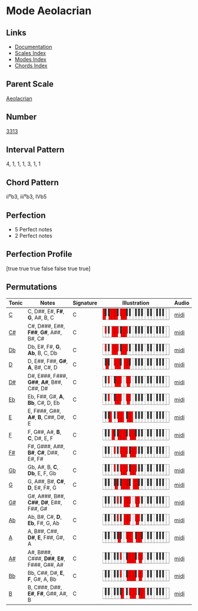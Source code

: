 # Mode Aeolacrian

## Links

- [Documentation](README.md)
- [Scales Index](Scales.md)
- [Modes Index](Modes.md)
- [Chords Index](Chords.md)

## Parent Scale

[Aeolacrian](ScaleAeolacrian.md)

## Number

[3313](https://ianring.com/musictheory/scales/3313)

## Interval Pattern

4, 1, 1, 1, 3, 1, 1

## Chord Pattern

ii⁰b3, iii⁰b3, IVb5

## Perfection

- 5 Perfect notes
- 2 Perfect notes

## Perfection Profile

[true true true false false true true]

## Permutations

| Tonic | Notes | Signature | Illustration | Audio |
|-------|-------|-----------|--------------|-------|
| [C](ModeCNaturalAeolacrian.md) | C, D##, E#, **F#**, **G**, A#, B, C | C | ![CNaturalAeolacrian](ModeCNaturalAeolacrian.png) | [midi](https://github.com/edipermadi/music/blob/main/docs/ModeCNaturalAeolacrian.mid?raw=true) |
| [C#](ModeCSharpAeolacrian.md) | C#, D###, E##, **F##**, **G#**, A##, B#, C# | C | ![CSharpAeolacrian](ModeCSharpAeolacrian.png) | [midi](https://github.com/edipermadi/music/blob/main/docs/ModeCSharpAeolacrian.mid?raw=true) |
| [Db](ModeDFlatAeolacrian.md) | Db, E#, F#, **G**, **Ab**, B, C, Db | C | ![DFlatAeolacrian](ModeDFlatAeolacrian.png) | [midi](https://github.com/edipermadi/music/blob/main/docs/ModeDFlatAeolacrian.mid?raw=true) |
| [D](ModeDNaturalAeolacrian.md) | D, E##, F##, **G#**, **A**, B#, C#, D | C | ![DNaturalAeolacrian](ModeDNaturalAeolacrian.png) | [midi](https://github.com/edipermadi/music/blob/main/docs/ModeDNaturalAeolacrian.mid?raw=true) |
| [D#](ModeDSharpAeolacrian.md) | D#, E###, F###, **G##**, **A#**, B##, C##, D# | C | ![DSharpAeolacrian](ModeDSharpAeolacrian.png) | [midi](https://github.com/edipermadi/music/blob/main/docs/ModeDSharpAeolacrian.mid?raw=true) |
| [Eb](ModeEFlatAeolacrian.md) | Eb, F##, G#, **A**, **Bb**, C#, D, Eb | C | ![EFlatAeolacrian](ModeEFlatAeolacrian.png) | [midi](https://github.com/edipermadi/music/blob/main/docs/ModeEFlatAeolacrian.mid?raw=true) |
| [E](ModeENaturalAeolacrian.md) | E, F###, G##, **A#**, **B**, C##, D#, E | C | ![ENaturalAeolacrian](ModeENaturalAeolacrian.png) | [midi](https://github.com/edipermadi/music/blob/main/docs/ModeENaturalAeolacrian.mid?raw=true) |
| [F](ModeFNaturalAeolacrian.md) | F, G##, A#, **B**, **C**, D#, E, F | C | ![FNaturalAeolacrian](ModeFNaturalAeolacrian.png) | [midi](https://github.com/edipermadi/music/blob/main/docs/ModeFNaturalAeolacrian.mid?raw=true) |
| [F#](ModeFSharpAeolacrian.md) | F#, G###, A##, **B#**, **C#**, D##, E#, F# | C | ![FSharpAeolacrian](ModeFSharpAeolacrian.png) | [midi](https://github.com/edipermadi/music/blob/main/docs/ModeFSharpAeolacrian.mid?raw=true) |
| [Gb](ModeGFlatAeolacrian.md) | Gb, A#, B, **C**, **Db**, E, F, Gb | C | ![GFlatAeolacrian](ModeGFlatAeolacrian.png) | [midi](https://github.com/edipermadi/music/blob/main/docs/ModeGFlatAeolacrian.mid?raw=true) |
| [G](ModeGNaturalAeolacrian.md) | G, A##, B#, **C#**, **D**, E#, F#, G | C | ![GNaturalAeolacrian](ModeGNaturalAeolacrian.png) | [midi](https://github.com/edipermadi/music/blob/main/docs/ModeGNaturalAeolacrian.mid?raw=true) |
| [G#](ModeGSharpAeolacrian.md) | G#, A###, B##, **C##**, **D#**, E##, F##, G# | C | ![GSharpAeolacrian](ModeGSharpAeolacrian.png) | [midi](https://github.com/edipermadi/music/blob/main/docs/ModeGSharpAeolacrian.mid?raw=true) |
| [Ab](ModeAFlatAeolacrian.md) | Ab, B#, C#, **D**, **Eb**, F#, G, Ab | C | ![AFlatAeolacrian](ModeAFlatAeolacrian.png) | [midi](https://github.com/edipermadi/music/blob/main/docs/ModeAFlatAeolacrian.mid?raw=true) |
| [A](ModeANaturalAeolacrian.md) | A, B##, C##, **D#**, **E**, F##, G#, A | C | ![ANaturalAeolacrian](ModeANaturalAeolacrian.png) | [midi](https://github.com/edipermadi/music/blob/main/docs/ModeANaturalAeolacrian.mid?raw=true) |
| [A#](ModeASharpAeolacrian.md) | A#, B###, C###, **D##**, **E#**, F###, G##, A# | C | ![ASharpAeolacrian](ModeASharpAeolacrian.png) | [midi](https://github.com/edipermadi/music/blob/main/docs/ModeASharpAeolacrian.mid?raw=true) |
| [Bb](ModeBFlatAeolacrian.md) | Bb, C##, D#, **E**, **F**, G#, A, Bb | C | ![BFlatAeolacrian](ModeBFlatAeolacrian.png) | [midi](https://github.com/edipermadi/music/blob/main/docs/ModeBFlatAeolacrian.mid?raw=true) |
| [B](ModeBNaturalAeolacrian.md) | B, C###, D##, **E#**, **F#**, G##, A#, B | C | ![BNaturalAeolacrian](ModeBNaturalAeolacrian.png) | [midi](https://github.com/edipermadi/music/blob/main/docs/ModeBNaturalAeolacrian.mid?raw=true) |
